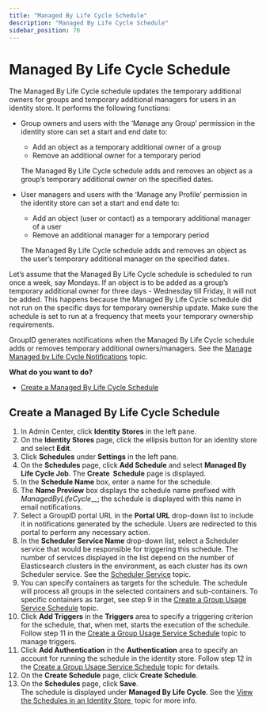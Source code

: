 ```yaml
---
title: "Managed By Life Cycle Schedule"
description: "Managed By Life Cycle Schedule"
sidebar_position: 70
---
```


# Managed By Life Cycle Schedule

The Managed By Life Cycle schedule updates the temporary additional owners for groups and temporary
additional managers for users in an identity store. It performs the following functions:

- Group owners and users with the ‘Manage any Group’ permission in the identity store can set a
  start and end date to:

    - Add an object as a temporary additional owner of a group
    - Remove an additional owner for a temporary period

    The Managed By Life Cycle schedule adds and removes an object as a group’s temporary additional
    owner on the specified dates.

- User managers and users with the ‘Manage any Profile’ permission in the identity store can set a
  start and end date to:

    - Add an object (user or contact) as a temporary additional manager of a user
    - Remove an additional manager for a temporary period

    The Managed By Life Cycle schedule adds and removes an object as the user’s temporary additional
    manager on the specified dates.

Let’s assume that the Managed By Life Cycle schedule is scheduled to run once a week, say Mondays.
If an object is to be added as a group’s temporary additional owner for three days - Wednesday till
Friday, it will not be added. This happens because the Managed By Life Cycle schedule did not run on
the specific days for temporary ownership update. Make sure the schedule is set to run at a
frequency that meets your temporary ownership requirements.

GroupID generates notifications when the Managed By Life Cycle schedule adds or removes temporary
additional owners/managers. See the
[Manage Managed by Life Cycle Notifications](/docs/directorymanager/11.0/admincenter/identitystore/configure/smtpserver.md#manage-managed-by-life-cycle-notifications)
topic.

**What do you want to do?**

- [Create a Managed By Life Cycle Schedule](#create-a-managed-by-life-cycle-schedule)

## Create a Managed By Life Cycle Schedule

1. In Admin Center, click **Identity Stores** in the left pane.
2. On the **Identity Stores** page, click the ellipsis button for an identity store and select
   **Edit**.
3. Click **Schedules** under **Settings** in the left pane.
4. On the **Schedules** page, click **Add Schedule** and select **Managed By Life Cycle Job**. The
   **Create  Schedule** page is displayed.
5. In the **Schedule Name** box, enter a name for the schedule.
6. The **Name Preview** box displays the schedule name prefixed with _ManagedByLifeCycle___; the
   schedule is displayed with this name in email notifications.
7. Select a GroupID portal URL in the **Portal URL** drop-down list to include it in notifications
   generated by the schedule. Users are redirected to this portal to perform any necessary action.
8. In the **Scheduler Service Name** drop-down list, select a Scheduler service that would be
   responsible for triggering this schedule. The number of services displayed in the list depend on
   the number of Elasticsearch clusters in the environment, as each cluster has its own Scheduler
   service. See the
   [Scheduler Service](/docs/directorymanager/11.0/admincenter/service/schedulerservice.md)
   topic.
9. You can specify containers as targets for the schedule. The schedule will process all groups in
   the selected containers and sub-containers. To specific containers as target, see step 9 in the
   [Create a Group Usage Service Schedule](/docs/directorymanager/11.0/admincenter/schedule/groupusageservice.md#create-a-group-usage-service-schedule)
   topic.
10. Click **Add Triggers** in the **Triggers** area to specify a triggering criterion for the
    schedule, that, when met, starts the execution of the schedule. Follow step 11 in the
    [Create a Group Usage Service Schedule](/docs/directorymanager/11.0/admincenter/schedule/groupusageservice.md#create-a-group-usage-service-schedule)
    topic to manage triggers.
11. Click **Add Authentication** in the **Authentication** area to specify an account for running
    the schedule in the identity store. Follow step 12 in the
    [Create a Group Usage Service Schedule](/docs/directorymanager/11.0/admincenter/schedule/groupusageservice.md#create-a-group-usage-service-schedule)
    topic for details.
12. On the **Create Schedule** page, click **Create Schedule**.
13. On the **Schedules** page, click **Save**.  
     The schedule is displayed under **Managed By Life Cycle**. See the
    [View the Schedules in an Identity Store ](/docs/directorymanager/11.0/admincenter/schedule/manage.md#view-the-schedules-in-an-identity-store)
    topic for more info.
